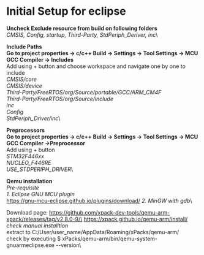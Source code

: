 # **Initial Setup for eclipse**
**Uncheck Exclude resource from build on following folders**\
*CMSIS, Config, startup, Third-Party, StdPeriph_Deriver, inc*\

**Include Paths**\
**Go to project properties -> c/c++ Build -> Settings -> Tool Settings -> MCU GCC Compiler -> Includes**\
Add using + button and choose workspace and navigate one by one to include\
*CMSIS/core*\
*CMSIS/device*\
*Third-Party/FreeRTOS/org/Source/portable/GCC/ARM_CM4F*\
*Third-Party/FreeRTOS/org/Source/include*\
*inc*\
*Config*\
*StdPeriph_Driver/inc*\

**Preprocessors**\
**Go to project properties -> c/c++ Build -> Settings -> Tool Settings -> MCU GCC Compiler ->Preprocessor**\
Add using + button\
*STM32F446xx*\
*NUCLEO_F446RE*\
*USE_STDPERIPH_DRIVER*\

**Qemu installation**\
*Pre-requisite*\
*1. Eclipse GNU MCU plugin*\
https://gnu-mcu-eclipse.github.io/plugins/download/
*2. MinGW with gdb*\ 

Download page: https://github.com/xpack-dev-tools/qemu-arm-xpack/releases/tag/v2.8.0-9/\
https://xpack.github.io/qemu-arm/install/ *check manual installtion*\
extract to C:/User/user_name/AppData/Roaming/xPacks/qemu-arm/\
check by executing $ xPacks/qemu-arm/bin/qemu-system-gnuarmeclipse.exe --version\



